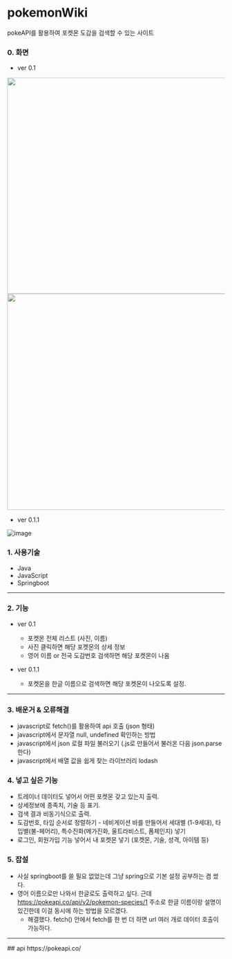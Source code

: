 # pokemonWiki
pokeAPI를 활용하여 포켓몬 도감을 검색할 수 있는 사이트

### 0. 화면

- ver 0.1
<img src="https://user-images.githubusercontent.com/99037697/232314311-9b2f09f9-3846-4a62-b731-13b5c0a9e1a4.png" width="700" height="500">

<img src="https://user-images.githubusercontent.com/99037697/232321292-89fa7bba-0abd-49ad-86a3-2d30671ee75d.png" width="700" height="500">

- ver 0.1.1

![image](https://user-images.githubusercontent.com/99037697/235226981-1873b1c2-9194-4cac-9f1d-53aaf695964b.png)



### 1. 사용기술
- Java
- JavaScript
- Springboot

<hr>

### 2. 기능
- ver 0.1
    - 포켓몬 전체 리스트 (사진, 이름)
    - 사진 클릭하면 해당 포켓몬의 상세 정보
    - 영어 이름 or 전국 도감번호 검색하면 해당 포켓몬이 나옴

- ver 0.1.1
    - 포켓몬을 한글 이름으로 검색하면 해당 포켓몬이 나오도록 설정.

<hr>

### 3. 배운거 & 오류해결
- javascript로 fetch()를 활용하여 api 호출 (json 형태)
- javascript에서 문자열 null, undefined 확인하는 방법
- javascript에서 json 로컬 파일 불러오기 (.js로 만들어서 불러온 다음 json.parse 한다)
- javascript에서 배열 값을 쉽게 찾는 라이브러리 lodash


### 4. 넣고 싶은 기능
- 트레이너 데이터도 넣어서 어떤 포켓몬 갖고 있는지 출력.
- 상세정보에 종족치, 기술 등 표기.
- 검색 결과 비동기식으로 출력.
- 도감번호, 타입 순서로 정렬하기
      - 네비게이션 바를 만들어서 세대별 (1-9세대), 타입별(불-페어리), 특수진화(메가진화, 울트라비스트, 폼체인지) 넣기
- 로그인, 회원가입 기능 넣어서 내 포켓몬 넣기 (포켓몬, 기술, 성격, 아이템 등)

### 5. 잡설
- 사실 springboot를 쓸 필요 없었는데 그냥 spring으로 기본 설정 공부하는 겸 썼다.
- 영어 이름으로만 나와서 한글로도 출력하고 싶다. 근데 https://pokeapi.co/api/v2/pokemon-species/1 주소로 한글 이름이랑 설명이 있긴한데 이걸 동시에 하는 방법을 모르겠다.
    - 해결했다. fetch() 안에서 fetch를 한 번 더 하면 url 여러 개로 데이터 호출이 가능하다.

<hr>
## api
https://pokeapi.co/
